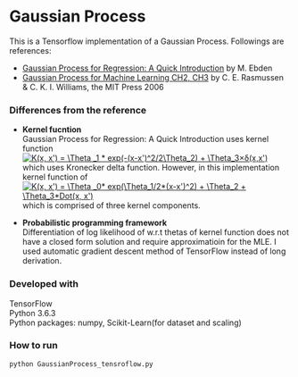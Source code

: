 Gaussian Process 
==================
This is a Tensorflow implementation of a Gaussian Process. Followings are references:

* [Gaussian Process for Regression: A Quick Introduction](https://arxiv.org/pdf/1505.02965.pdf) by M. Ebden
* [Gaussian Process for Machine Learning CH2, CH3](http://www.gaussianprocess.org/gpml/chapters/RW2.pdf) by  C. E. Rasmussen & C. K. I. Williams, the MIT Press 2006

### Differences from the reference
* __Kernel fucntion__<br>
Gaussian Process for Regression: A Quick Introduction uses kernel function<br>
<a href="http://www.codecogs.com/eqnedit.php?latex=K(x,&space;x')&space;=&space;\Theta&space;_1&space;*&space;exp(-(x-x')^2/2\Theta_2)&space;&plus;&space;\Theta_3×δ(x,x')" target="_blank"><img src="http://latex.codecogs.com/gif.latex?K(x,&space;x')&space;=&space;\Theta&space;_1&space;*&space;exp(-(x-x')^2/2\Theta_2)&space;&plus;&space;\Theta_3×δ(x,x')" title="K(x, x') = \Theta _1 * exp(-(x-x')^2/2\Theta_2) + \Theta_3×δ(x,x')" /></a><br>
which uses Kronecker delta function. However, in this implementation kernel function of<br>
<a href="http://www.codecogs.com/eqnedit.php?latex=K(x,&space;x')&space;=&space;\Theta&space;_0*&space;exp(\Theta_1/2*(x-x')^2)&space;&plus;&space;\Theta_2&space;&plus;&space;\Theta_3*Dot(x,&space;x')" target="_blank"><img src="http://latex.codecogs.com/gif.latex?K(x,&space;x')&space;=&space;\Theta&space;_0*&space;exp(\Theta_1/2*(x-x')^2)&space;&plus;&space;\Theta_2&space;&plus;&space;\Theta_3*Dot(x,&space;x')" title="K(x, x') = \Theta _0* exp(\Theta_1/2*(x-x')^2) + \Theta_2 + \Theta_3*Dot(x, x')" /></a><br>
which is comprised of three kernel components.

* __Probabilistic programming framework__<br>
Differentiation of log likelihood of w.r.t thetas of kernel function does not have a closed form solution and require approximatioin for the MLE. 
I used automatic gradient descent method of TensorFlow instead of long derivation.

### Developed with
TensorFlow <br>
Python 3.6.3 <br>
Python packages: numpy, Scikit-Learn(for dataset  and scaling)

### How to run
```
python GaussianProcess_tensroflow.py
```
